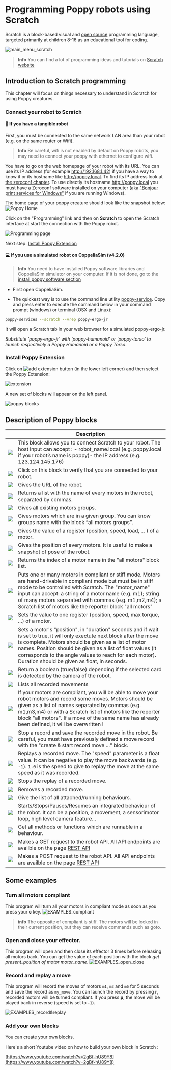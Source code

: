 # Programming Poppy robots using Scratch

Scratch is a block-based visual and [open source](https://github.com/LLK) programming language, targeted primarily at children 8-16 as an educational tool for coding.

![main_menu_scratch](../img/scratch/main_menu_scratch.png)

> **Info**  You can find a lot of programming ideas and tutorials on [Scratch website](https://scratch.mit.edu/ideas)

## Introduction to Scratch programming

This chapter will focus on things necessary to understand in Scratch for using Poppy creatures.

### Connect your robot to Scratch

#### 🤖 If you have a tangible robot

First, you must be connected to the same network LAN area than your robot (e.g. on the same router or Wifi).

> **Info** Be careful, wifi is not enabled by default on Poppy robots, you may need to connect your poppy with ethernet to configure wifi.

You have to go on the web homepage of your robot with its URL. You can use its IP address (for example http://192.168.1.42) if you have a way to know it or its hostname like http://poppy.local. To find its IP address look at [the zeroconf chapter](../installation/install-zeroconf.md#alternatives-to-find-the-ip-address-of-a-computer-on-your-local-network). To use directly its hostname http://poppy.local you must have a Zeroconf software installed on your computer (aka ["Bonjour print services for Windows"](https://support.apple.com/kb/DL999?locale=en_US) if you are running Windows).

The home page of your poppy creature should look like the snapshot below:
![Poppy Home](../img/scratch/INTERFACE_home.png)

Click on the "Programming" link and then on **Scratch** to open the Scratch interface at start the connection with the Poppy robot.

![Programming page](../img/scratch/INTERFACE_programmingLanguages.png)

Next step: [Install Poppy Extension](#install-poppy-extension)

#### 💻 If you use a simulated robot on CoppeliaSim (v4.2.0)
> **Info** You need to have installed Poppy software libraries and CoppeliaSim simulator on your computer. If it is not done, go to the [install poppy software section](../installation/install-poppy-softwares.md)

- First open CoppeliaSim.

- The quickest way is to use the command line utility [poppy-service](../software-libraries/poppy-creature.md#poppy-services). Copy and press enter to execute the command below in your command prompt (windows) or terminal (OSX and Linux):
```bash
poppy-services --scratch --vrep poppy-ergo-jr
```
It will open a Scratch tab in your web browser for a simulated poppy-ergo-jr.

*Substitute 'poppy-ergo-jr' with 'poppy-humanoid' or 'poppy-torso' to launch respectively a Poppy Humanoid or a Poppy Torso*.

### Install Poppy Extension

Click on ![add extension button](../img/scratch/INTERFACE_addExtension.png) (in the lower left corner) and then select the Poppy Extension:

![extension](../img/scratch/INTERFACE_extension.png)

A new set of blocks will appear on the left panel.

![poppy blocks](../img/scratch/INTERFACE_blocks.png)

## Description of Poppy blocks

|   | Description |
| - | ----------- |
| ![](../img/scratch/MISC_setHost.PNG) | This block allows you to connect Scratch to your robot. The host input can accept : - robot_name.local (e.g. poppy.local if your robot’s name is poppy)- the IP address (e.g. 123.124.145.176) |
| ![](../img/scratch/MISC_testConnection.PNG) | Click on this block to verify that you are connected to your robot. |
| ![](../img/scratch/MISC_robotURL.PNG) | Gives the URL of the robot. |
| ![](../img/scratch/MOTOR_allMotors.PNG) | Returns a list with the name of every motors in the robot, separated by commas. |
| ![](../img/scratch/MOTOR_allMotorGroups.PNG) | Gives all existing motors groups. |
| ![](../img/scratch/MOTOR_motorsInGroup.PNG) | Gives motors which are in a given group. You can know groups name with the block “all motors groups”. |
| ![](../img/scratch/MOTOR_getVarOfMotor.PNG) | Gives the value of a register (position, speed, load, ... ) of a motor. |
| ![](../img/scratch/MOTOR_getAllMotorPositions.PNG) | Gives the position of every motors. It is useful to make a snapshot of pose of the robot. |
| ![](../img/scratch/MOTOR_index.PNG) | Returns the index of a motor name in the "all motors" block list. |
| ![](../img/scratch/MOTOR_setCompliant.PNG) | Puts one or many motors in compliant or stiff mode. Motors are hand-drivable in compliant mode but must be in stiff mode to be controlled with Scratch. The "motor_name" input can accept: a string of a motor name (e.g. m1); string of many motors separated with commas (e.g. m1,m2,m4); a Scratch list of motors like the reporter block "all motors" |
| ![](../img/scratch/MOTOR_setVarOfMotor.PNG) | Sets the value to one register (position, speed, max torque, ...) of a motor. |
| ![](../img/scratch/MOTOR_goto.PNG) | Sets a motor's "position", in "duration" seconds and if wait is set to true, it will only exectute next block after the move is complete. Motors should be given as a list of motor names. Position should be given as a list of float values (it corresponds to the angle values to reach for each motor). Duration should be given as float, in seconds.
| ![](../img/scratch/SENSOR_cardDetection.PNG) | Return a boolean (true/false) depending if the selected card is detected by the camera of the robot. |
| ![](../img/scratch/MOVE_allRecordedMoves.PNG) | Lists all recorded movements |
| ![](../img/scratch/MOVE_record.PNG) | If your motors are compliant, you will be able to move your robot motors and record some moves. Motors should be given as a list of names separated by commas (e.g. m1,m3,m4) or with a Scratch list of motors like the reporter block "all motors". If a move of the same name has already been defined, it will be overwritten ! |
| ![](../img/scratch/MOVE_save.PNG) | Stop a record and save the recorded move in the robot. Be careful, you must have previously defined a move record with the "create & start record move ..." block. |
| ![](../img/scratch/MOVE_play.PNG) | Replays a recorded move. The "speed" parameter is a float value. It can be negative to play the move backwards (e.g. `-1`). `1.0` is the speed to give to replay the move at the same speed as it was recorded. |
| ![](../img/scratch/MOVE_stop.PNG) | Stops the replay of a recorded move. |
| ![](../img/scratch/MOVE_remove.PNG) | Removes a recorded move. |
| ![](../img/scratch/PRIMITIVE_getAllPrimitives.PNG) | Give the list of all attached/running behaviours. |
| ![](../img/scratch/PRIMITIVE_startPrimitive.PNG) | Starts/Stops/Pauses/Resumes an integrated behaviour of the robot. It can be a position, a movement, a sensorimotor loop, high level camera feature... |
| ![](../img/scratch/PRIMITIVE_getMethodOfPrimitive.PNG) | Get all methods or functions which are runnable in a behaviour. |
| ![](../img/scratch/API_get.PNG) | Makes a GET request to the robot API. All API endpoints are availble on the page [REST API](rest.md) |
| ![](../img/scratch/API_post.PNG) | Makes a POST request to the robot API. All API endpoints are availble on the page [REST API](rest.md) |

## Some examples

### Turn all motors compliant

This program will turn all your motors in compliant mode as soon as you press your **c** key.
![EXAMPLES_compliant](../img/scratch/EXAMPLES_compliant.png)

> **info** The opposite of compliant is stiff. The motors will be locked in their current position, but they can receive commands such as goto.

### Open and close your effector.

This program will open and then close its effector 3 times before releasing all motors back. You can get the value of each position with the block *get present_position of motor motor_name*.
![EXAMPLES_open_close](../img/scratch/EXAMPLES_openClose.png)


### Record and replay a move

This program will record the moves of motors `m1`, `m3` and `m6` for 5 seconds and save the record as `my_move`. You can launch the record by pressing **r**, recorded motors will be turned compliant. If you press **p**, the move will be played back in reverse (speed is set to `-1`).

![EXAMPLES_record&replay](../img/scratch/EXAMPLES_record&replay.png)

### Add your own blocks

You can create your own blocks.

Here's a short Youtube video on how to build your own block in Scratch :

[https://www.youtube.com/watch?v=2gBf-hU89Y8](https://www.youtube.com/watch?v=2gBf-hU89Y8)
